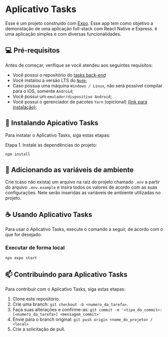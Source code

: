 # Aplicativo Tasks

<!-- <img src="http://201.20.7.87:8080/img/logo.png" alt="Exemplo imagem"> -->

Esse é um projeto construido com [Expo](https://expo.dev). Esse app tem como objetivo a demonstação de uma aplicação full-stack com React Native e Express. é uma aplicação simples e com diversas funcionalidades.

## 💻 Pré-requisitos

Antes de começar, verifique se você atendeu aos seguintes requisitos:

- Você possui o repositório do [tasks back-end](https://github.com/joaofranciscosousa/task-backend)
- Você instalou a versão LTS do [`Node`](https://nodejs.org/pt);
- Caso possua uma máquina `Windows / Linux`, não será possível compilar para o iOS, somente `Android`;
- Você possui um `emulador/dispositivo Android`;
- Você possui o gerenciador de pacotes `Yarn` (opicional) [(link para instalação)](https://classic.yarnpkg.com/lang/en/docs/install);

## 🚀 Instalando Apicativo Tasks

Para instalar o Aplicativo Tasks, siga estas etapas:

Etapa 1. Instale as dependências do projeto:

```bash
npm install
```

## 🔐 Adicionando as variáveis de ambiente

Crie (caso não exista) um arquivo na raiz do projeto chamado `.env` a partir do arquivo `.env.example` e insira todos os valores de acordo com as suas configurações. Nele serão inseridas as variáveis de ambiente utilizadas no projeto.

## ☕ Usando Aplicativo Tasks

Para usar o Aplicativo Tasks, execute o comando a seguir, de acordo com o que for desejado:

### Executar de forma local

```bash
npx expo start
```

## 📫 Contribuindo para Aplicativo Tasks

Para contribuir com o Aplicativo Tasks, siga estas etapas:

1. Clone este repositório.
2. Crie uma branch: `git checkout -b <numero_da_tarefa>`.
3. Faça suas alterações e confirme-as: `git commit -m '<tipo_do_commit>: [<numero_da_tarefa>] <mensagem_commit>'`
4. Envie para o branch original: `git push origin <nome_do_projeto> / <local>`
5. Crie a solicitação de pull.

<!-- ### :robot: Android

Etapa 1. Gere um APK android pelo comando:

```
yarn build:android
```

> [!NOTE]
> Para realizar a instalação do APK, deve ser habilitado o modo de desenvolvedor no dispositivo teste. -->
